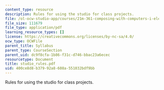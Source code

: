 ```yaml
---
content_type: resource
description: Rules for using the studio for class projects.
file: /ol-ocw-studio-app/courses/21m-361-composing-with-computers-i-electronic-music-composition-spring-2008/400ce8d8b37992a8608a551032bdf9bb_studio_rules.pdf
file_size: 111679
file_type: application/pdf
learning_resource_types: []
license: https://creativecommons.org/licenses/by-nc-sa/4.0/
ocw_type: OCWFile
parent_title: Syllabus
parent_type: CourseSection
parent_uid: dc9f8cfa-1b86-f31c-d746-bbac23a6ecec
resourcetype: Document
title: studio_rules.pdf
uid: 400ce8d8-b379-92a8-608a-551032bdf9bb
---
```

Rules for using the studio for class projects.